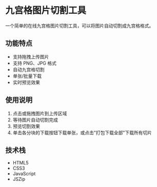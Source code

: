 # 九宫格图片切割工具

一个简单的在线九宫格图片切割工具，可以将图片自动切割成九宫格格式。

## 功能特点

- 支持拖拽上传图片
- 支持 PNG、JPG 格式
- 自动九宫格切割
- 单张/批量下载
- 实时预览效果

## 使用说明

1. 点击或拖拽图片到上传区域
2. 等待图片自动切割完成
3. 预览切割效果
4. 单击各分块的下载按钮下载单张，或点击"打包下载全部"下载所有切片

## 技术栈

- HTML5
- CSS3
- JavaScript
- JSZip 